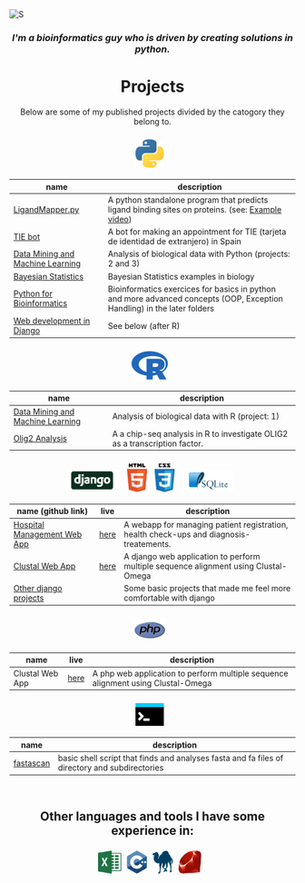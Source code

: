 <picture>
    <source media="(prefers-color-scheme: dark)" srcset="https://raw.githubusercontent.com/niqolla/niqolla/main/imgs/banner_dark.jpg"> 
    <source media="(prefers-color-scheme: light)" srcset="https://raw.githubusercontent.com/niqolla/niqolla/main/imgs/banner.png">
    <img alt="S">
</picture>

<h3 align="center"><i><b>I'm a bioinformatics guy who is driven by creating solutions  in python.</b></i></h3>

<h1 align="center">Projects</h1>
<p align="center">Below are some of my published projects divided by the catogory they belong to.</p>

<h3 align="center">
  <img src="./imgs/python.png" height="50" width="" style="margin-right: 10px">
</h3>

|name|description|
|---|---|
|<a href="https://formacio.bq.ub.edu/~u217733/LigandMapper/">LigandMapper.py</a>|A python standalone program that predicts ligand binding sites on proteins. (see: <a href="https://formacio.bq.ub.edu/~u217733/LigandMapper/video.html">Example video</a>)|
|<a href="https://github.com/niqolla/tie-spain">TIE bot</a>|A bot for making an appointment for TIE (tarjeta de identidad de extranjero) in Spain|
|<a href="https://github.com/niqolla/DataMining">Data Mining and Machine Learning</a>|Analysis of biological data with Python (projects: 2 and 3)|
|<a href="https://github.com/niqolla/bayesian_statistics_bioinformatics">Bayesian Statistics</a>|Bayesian Statistics examples in biology|
|<a href="https://github.com/niqolla/python_basics_and_OOP_exercises_bioinformatics">Python for Bioinformatics</a>|Bioinformatics exercices for basics in python and more advanced concepts (OOP, Exception Handling) in the later folders|
|<a href="https://github.com/niqolla#-1">Web development in Django</a>|See below (after R)|

<h3 align="center">
<img src="./imgs/R.png" height="50" width="" style="margin-right: 10px">
</h3>

|name|description|
|---|---|
|<a href="https://github.com/niqolla/DataMining">Data Mining and Machine Learning</a>|Analysis of biological data with R (project: 1)|
|<a href="https://github.com/niqolla/olig2">Olig2 Analysis</a>|A a chip-seq analysis in R to investigate OLIG2 as a transcription factor.|


<h3 align="center">
<img src="./imgs/django.png" height="40" width="" style="margin-right: 10px">
<img src="./imgs/html_css.png" height="50" width="" style="margin-right: 10px">
<img src="./imgs/sqllite.png" height="40" width="" style="margin-right: 10px">
</h3>

|name (github link)|live|description|
|---|---|---|
|<a href="https://github.com/niqolla/hospital_managment_app_django">Hospital Management Web App</a>|<a href="https://formacio.bq.ub.edu/u217733/medbook/start">here</a>|A webapp for managing patient registration, health check-ups and diagnosis-treatements.|
|<a href="https://github.com/niqolla/hospital_managment_app_django">Clustal Web App</a>|<a href="https://formacio.bq.ub.edu/u217733/medbook/start">here</a>|A django web application to perform multiple sequence alignment using Clustal-Omega|
|<a href="https://github.com/niqolla/django_projects">Other django projects</a>||Some basic projects that made me feel more comfortable with django |		

<h3 align="center">
<img src="./imgs/php.png" height="40" width="" style="margin-right: 10px">
</h3>

|name|live|description|
|---|---|---|
|Clustal Web App|<a href="https://formacio.bq.ub.edu/~u217733/clustal.php">here</a>|A php web application to perform multiple sequence alignment using Clustal-Omega|


<h3 align="center">
<img src="./imgs/bash.png" height="40" width="" style="margin-right: 10px">
</h3>

|name|description|
|---|---|
|<a href="https://github.com/niqolla/fastascan">fastascan</a>|basic shell script that finds and analyses fasta and fa files of directory and subdirectories|

<br>
		
<h2 align="center">Other languages and tools I have some experience in:</h2>
<h3 align="center">
<img src="./imgs/excel.png" height="40" width="" style="margin-right: 10px"><img src="./imgs/cpp.png" height="40" width="" style="margin-right: 10px"><img src="./imgs/perl.png" height="40" width="" style="margin-right: 10px"><img src="./imgs/ruby.png" height="40" width="" style="margin-right: 10px">
</h3>
